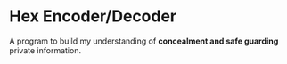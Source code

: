 # Hex Encoder/Decoder
A program to build my understanding of **concealment and safe guarding** private information.

